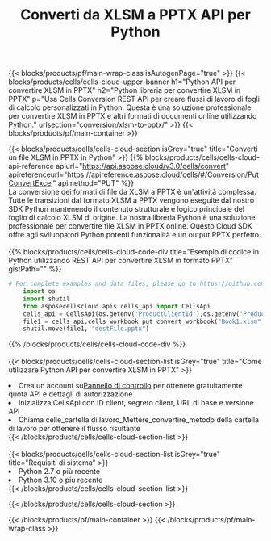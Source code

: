 ﻿---
title:  Converti da XLSM a PPTX API per Python
description:  Utilizzo di Aspose.Cells Cloud SDK per Python per convertire il file in formato XLSM in un file in formato PPTX.
url: /it/python/conversion/xlsm-to-pptx/
---
{{< blocks/products/pf/main-wrap-class isAutogenPage="true" >}}
{{< blocks/products/cells/cells-cloud-upper-banner h1="Python API per convertire XLSM in PPTX" h2="Python libreria per convertire XLSM in PPTX" p="Usa Cells Conversion REST API per creare flussi di lavoro di fogli di calcolo personalizzati in Python. Questa è una soluzione professionale per convertire XLSM in PPTX e altri formati di documenti online utilizzando Python." urlsection="conversion/xlsm-to-pptx/" >}}
{{< blocks/products/pf/main-container >}}

{{< blocks/products/cells/cells-cloud-section isGrey="true" title="Converti un file XLSM in PPTX in Python" >}}
{{% blocks/products/cells/cells-cloud-api-reference apiurl="https://api.aspose.cloud/v3.0/cells/convert" apireferenceurl="https://apireference.aspose.cloud/cells/#/Conversion/PutConvertExcel" apimethod="PUT" %}}
<br/>
La conversione dei formati di file da XLSM a PPTX è un'attività complessa. Tutte le transizioni dal formato XLSM a PPTX vengono eseguite dal nostro SDK Python mantenendo il contenuto strutturale e logico principale del foglio di calcolo XLSM di origine. La nostra libreria Python è una soluzione professionale per convertire file XLSM in PPTX online. Questo Cloud SDK offre agli sviluppatori Python potenti funzionalità e un output PPTX perfetto.
<br/>
<br/>
{{% blocks/products/cells/cells-cloud-code-div title="Esempio di codice in Python utilizzando REST API per convertire XLSM in formato PPTX" gistPath="" %}}
 
```python
# For complete examples and data files, please go to https://github.com/aspose-cells-cloud/aspose-cells-cloud-python/
    import os
    import shutil
    from asposecellscloud.apis.cells_api import CellsApi
    cells_api = CellsApi(os.getenv('ProductClientId'),os.getenv('ProductClientSecret'))
    file1 = cells_api.cells_workbook_put_convert_workbook("Book1.xlsm",format="pptx")
    shutil.move(file1, "destFile.pptx")     
```
 
{{% /blocks/products/cells/cells-cloud-code-div %}}
<br/>
<br/>
{{< blocks/products/cells/cells-cloud-section-list isGrey="true" title="Come utilizzare Python API per convertire XLSM in PPTX" >}}
<li> Crea un account su<a href="https://dashboard.aspose.cloud/">Pannello di controllo</a> per ottenere gratuitamente quota API e dettagli di autorizzazione</li>
<li>Inizializza CellsApi con ID client, segreto client, URL di base e versione API</li>
<li>Chiama celle_cartella di lavoro_Mettere_convertire_metodo della cartella di lavoro per ottenere il flusso risultante</li>
{{< /blocks/products/cells/cells-cloud-section-list >}}
<br/>
<br/>
{{< blocks/products/cells/cells-cloud-section-list isGrey="true" title="Requisiti di sistema" >}}
<li>Python 2.7 o più recente</li>
<li>Python 3.10 o più recente</li>
{{< /blocks/products/cells/cells-cloud-section-list >}}

{{< /blocks/products/cells/cells-cloud-section >}}

{{< /blocks/products/pf/main-container >}}
{{< /blocks/products/pf/main-wrap-class >}}
